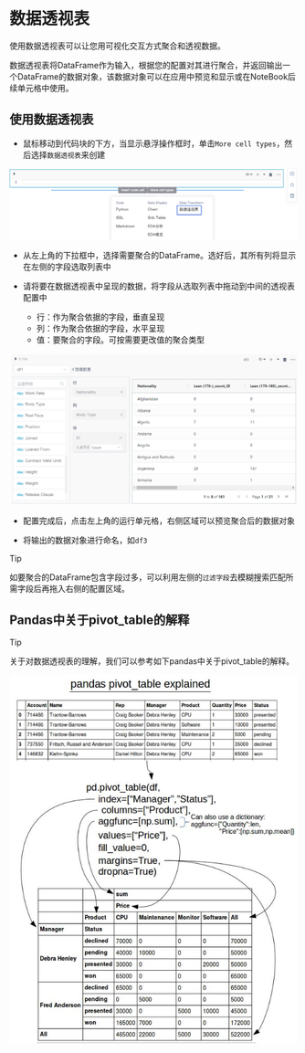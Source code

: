 # 数据透视表

使用数据透视表可以让您用可视化交互方式聚合和透视数据。

数据透视表将DataFrame作为输入，根据您的配置对其进行聚合，并返回输出一个DataFrame的数据对象，该数据对象可以在应用中预览和显示或在NoteBook后续单元格中使用。



## 使用数据透视表

- 鼠标移动到代码块的下方，当显示悬浮操作框时，单击`More cell types`，然后选择`数据透视表`来创建
  
![图 17](../images/new%20datatrans.png)  

- 从左上角的下拉框中，选择需要聚合的DataFrame。选好后，其所有列将显示在左侧的字段选取列表中

- 请将要在数据透视表中呈现的数据，将字段从选取列表中拖动到中间的透视表配置中
  - 行：作为聚合依据的字段，垂直呈现
  - 列：作为聚合依据的字段，水平呈现
  - 值：要聚合的字段。可按需要更改值的聚合类型
 
![图 1](../images/pivot%E6%93%8D%E4%BD%9C.png)  

- 配置完成后，点击左上角的运行单元格，右侧区域可以预览聚合后的数据对象

- 将输出的数据对象进行命名，如`df3`

> [!Tip]
> 如要聚合的DataFrame包含字段过多，可以利用左侧的`过滤字段`去模糊搜索匹配所需字段后再拖入右侧的配置区域。


## Pandas中关于pivot_table的解释
> [!Tip]
> 关于对数据透视表的理解，我们可以参考如下pandas中关于pivot_table的解释。

![picture 2](../images/pivottable.png)  
